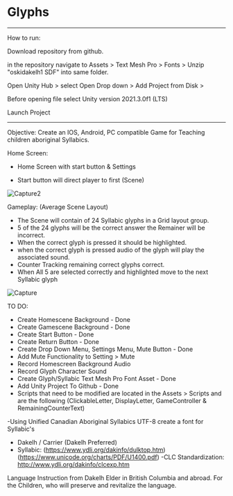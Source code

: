 # Glyphs

------------------------------------------------------------------------------------------------------------------------------------------------------
How to run:

Download repository from github.

in the repository navigate to Assets > Text Mesh Pro > Fonts > Unzip "oskidakelh1 SDF" into same folder.

Open Unity Hub > select Open Drop down > Add Project from Disk >  

Before opening file select Unity version 2021.3.0f1 (LTS)

Launch Project

------------------------------------------------------------------------------------------------------------------------------------------------------

Objective: Create an IOS, Android, PC compatible Game for Teaching children aboriginal Syllabics.

Home Screen:

- Home Screen with start button & Settings

- Start button will direct player to first (Scene)

![Capture2](https://user-images.githubusercontent.com/26759760/163282622-a0954e67-7235-49df-9971-c59be7a88854.JPG)


Gameplay: (Average Scene Layout)
- The Scene will contain of 24 Syllabic glyphs in a Grid layout group.
- 5 of the 24 glyphs will be the correct answer the Remainer will be incorrect.
- When the correct glyph is pressed it should be highlighted.
- when the correct glyph is pressed audio of the glyph will play the associated sound.
- Counter Tracking remaining correct glyphs correct.
- When All 5 are selected correctly and highlighted move to the next Syllabic glyph

![Capture](https://user-images.githubusercontent.com/26759760/163282654-deeff564-3a17-4505-bccc-696eaa116e3b.JPG)

TO DO:
- Create Homescene Background - Done
- Create Gamescene Background - Done
- Create Start Button - Done
- Create Return Button - Done
- Create Drop Down Menu, Settings Menu, Mute Button - Done
- Add Mute Functionality to Setting > Mute
- Record Homescreen Background Audio
- Record Glyph Character Sound
- Create Glyph/Syllabic Text Mesh Pro Font Asset - Done
- Add Unity Project To Github - Done
- Scripts that need to be modified are located in the Assets > Scripts and are the following (ClickableLetter, DisplayLetter, GameController & RemainingCounterText)

-Using Unified Canadian Aboriginal Syllabics UTF-8 create a font for Syllabic's 
  - Dakelh / Carrier (Dakelh Preferred)
  - Syllabic:
  (https://www.ydli.org/dakinfo/dulktop.htm) (https://www.unicode.org/charts/PDF/U1400.pdf)
	-CLC Standardization:
  http://www.ydli.org/dakinfo/clcexp.htm


 Language Instruction from Dakelh Elder in British Columbia and abroad.
For the Children, who will preserve and revitalize the language.
